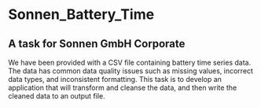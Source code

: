 # Sonnen_Battery_Time
## A task for Sonnen GmbH Corporate
We have been provided with a CSV file containing battery time series data. 
The data has 
common data quality issues such as missing values, incorrect data types, and inconsistent 
formatting. 
This task is to develop an application that will transform and cleanse the data, 
and then write the cleaned data to an output file. 
